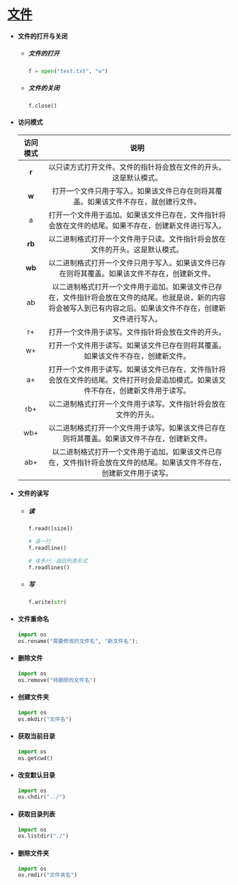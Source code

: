 # [文件](https://www.runoob.com/python3/python3-file-methods.html)

- #### 文件的打开与关闭

  - ##### 文件的打开

    ```python
    f = open("test.txt", "w")
    ```

  - ##### 文件的关闭

    ```
    f.close()
    ```

- #### 访问模式

  | 访问模式 |                             说明                             |
  | :------: | :----------------------------------------------------------: |
  |  **r**   | 以只读方式打开文件。文件的指针将会放在文件的开头。这是默认模式。 |
  |  **w**   | 打开一个文件只用于写入。如果该文件已存在则将其覆盖。如果该文件不存在，就创建行文件。 |
  |    a     | 打开一个文件用于追加。如果该文件已存在，文件指针将会放在文件的结尾。如果不存在，创建新文件进行写入。 |
  |  **rb**  | 以二进制格式打开一个文件用于只读。文件指针将会放在文件的开头。这是默认模式。 |
  |  **wb**  | 以二进制格式打开一个文件只用于写入。如果该文件已存在则将其覆盖。如果该文件不存在，创建新文件。 |
  |    ab    | 以二进制格式打开一个文件用于追加。如果该文件已存在，文件指针将会放在文件的结尾。也就是说，新的内容将会被写入到已有内容之后。如果该文件不存在，创建新文件进行写入。 |
  |    r+    |      打开一个文件用于读写。文件指针将会放在文件的开头。      |
  |    w+    | 打开一个文件用于读写。如果该文件已存在则将其覆盖。如果该文件不存在，创建新文件。 |
  |    a+    | 打开一个文件用于读写。如果该文件已存在，文件指针将会放在文件的结尾。文件打开时会是追加模式。如果该文件不存在，创建新文件用于读写。 |
  |   rb+    | 以二进制格式打开一个文件用于读写。文件指针将会放在文件的开头。 |
  |   wb+    | 以二进制格式打开一个文件用于读写。如果该文件已存在则将其覆盖。如果该文件不存在，创建新文件。 |
  |   ab+    | 以二进制格式打开一个文件用于追加。如果该文件已存在，文件指针将会放在文件的结尾。如果该文件不存在，创建新文件用于读写。 |

- #### 文件的读写

  - ##### 读

    ```python
    f.read([size])
    
    # 读一行
    f.readline()
    
    # 读多行，返回列表形式
    f.readlines()
    ```

  - ##### 写

    ```python
    f.write(str)
    ```

- #### 文件重命名

  ```python
  import os
  os.rename("需要修改的文件名", "新文件名");
  ```

- #### 删除文件

  ```python
  import os
  os.remove("待删除的文件名")
  ```

- #### 创建文件夹

  ```python
  import os
  os.mkdir("文件名")
  ```

- #### 获取当前目录

  ```python
  import os
  os.getcwd()
  ```

- #### 改变默认目录

  ```python
  import os
  os.chdir("../")
  ```

- #### 获取目录列表

  ```python
  import os
  os.listdir("./")
  ```

- #### 删除文件夹

  ```python
  import os
  os.rmdir("文件夹名")
  ```

  